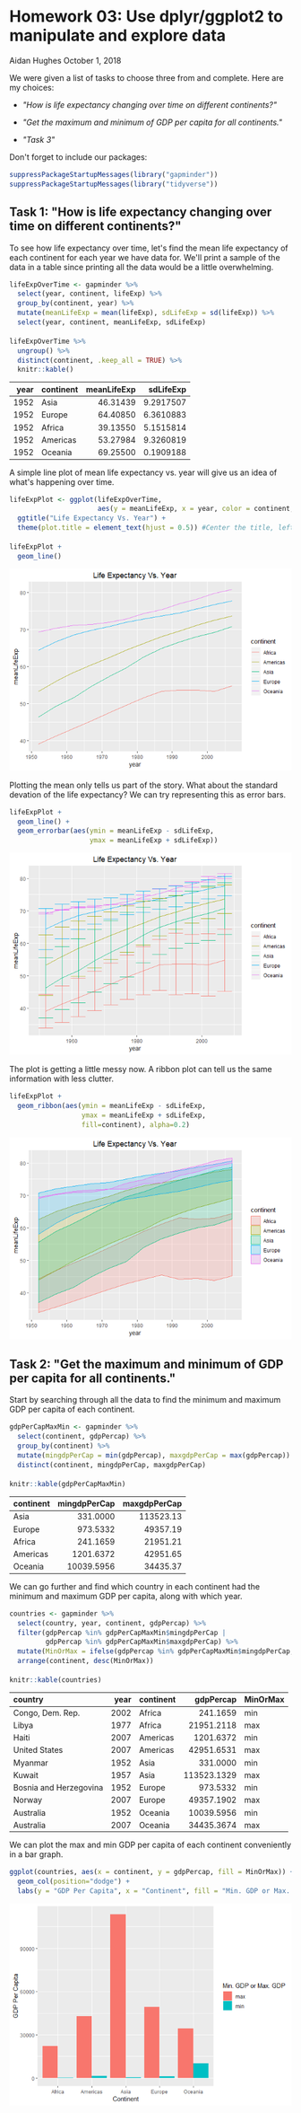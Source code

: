 Homework 03: Use dplyr/ggplot2 to manipulate and explore data
================
Aidan Hughes
October 1, 2018

We were given a list of tasks to choose three from and complete. Here are my choices:

-   *"How is life expectancy changing over time on different continents?"*

-   *"Get the maximum and minimum of GDP per capita for all continents."*

-   *"Task 3"*

Don't forget to include our packages:

``` r
suppressPackageStartupMessages(library("gapminder"))
suppressPackageStartupMessages(library("tidyverse"))
```

Task 1: "How is life expectancy changing over time on different continents?"
----------------------------------------------------------------------------

To see how life expectancy over time, let's find the mean life expectancy of each continent for each year we have data for. We'll print a sample of the data in a table since printing all the data would be a little overwhelming.

``` r
lifeExpOverTime <- gapminder %>%
  select(year, continent, lifeExp) %>%
  group_by(continent, year) %>%
  mutate(meanLifeExp = mean(lifeExp), sdLifeExp = sd(lifeExp)) %>%
  select(year, continent, meanLifeExp, sdLifeExp)

lifeExpOverTime %>%
  ungroup() %>%
  distinct(continent, .keep_all = TRUE) %>%
  knitr::kable()
```

|  year| continent |  meanLifeExp|  sdLifeExp|
|-----:|:----------|------------:|----------:|
|  1952| Asia      |     46.31439|  9.2917507|
|  1952| Europe    |     64.40850|  6.3610883|
|  1952| Africa    |     39.13550|  5.1515814|
|  1952| Americas  |     53.27984|  9.3260819|
|  1952| Oceania   |     69.25500|  0.1909188|

A simple line plot of mean life expectancy vs. year will give us an idea of what's happening over time.

``` r
lifeExpPlot <- ggplot(lifeExpOverTime,
                      aes(y = meanLifeExp, x = year, color = continent, group = continent)) +
  ggtitle("Life Expectancy Vs. Year") +
  theme(plot.title = element_text(hjust = 0.5)) #Center the title, left-aligned by default

lifeExpPlot +
  geom_line()
```

![](hw03-aidanh14_files/figure-markdown_github/line%20plot-1.png)

Plotting the mean only tells us part of the story. What about the standard devation of the life expectancy? We can try representing this as error bars.

``` r
lifeExpPlot +
  geom_line() +
  geom_errorbar(aes(ymin = meanLifeExp - sdLifeExp,
                    ymax = meanLifeExp + sdLifeExp))
```

![](hw03-aidanh14_files/figure-markdown_github/line%20with%20error%20bars-1.png)

The plot is getting a little messy now. A ribbon plot can tell us the same information with less clutter.

``` r
lifeExpPlot +
  geom_ribbon(aes(ymin = meanLifeExp - sdLifeExp,
                  ymax = meanLifeExp + sdLifeExp,
                  fill=continent), alpha=0.2)
```

![](hw03-aidanh14_files/figure-markdown_github/ribbon%20plot-1.png)

Task 2: "Get the maximum and minimum of GDP per capita for all continents."
---------------------------------------------------------------------------

Start by searching through all the data to find the minimum and maximum GDP per capita of each continent.

``` r
gdpPerCapMaxMin <- gapminder %>%
  select(continent, gdpPercap) %>%
  group_by(continent) %>%
  mutate(mingdpPerCap = min(gdpPercap), maxgdpPerCap = max(gdpPercap)) %>%
  distinct(continent, mingdpPerCap, maxgdpPerCap)

knitr::kable(gdpPerCapMaxMin)
```

| continent |  mingdpPerCap|  maxgdpPerCap|
|:----------|-------------:|-------------:|
| Asia      |      331.0000|     113523.13|
| Europe    |      973.5332|      49357.19|
| Africa    |      241.1659|      21951.21|
| Americas  |     1201.6372|      42951.65|
| Oceania   |    10039.5956|      34435.37|

We can go further and find which country in each continent had the minimum and maximum GDP per capita, along with which year.

``` r
countries <- gapminder %>%
  select(country, year, continent, gdpPercap) %>%
  filter(gdpPercap %in% gdpPerCapMaxMin$mingdpPerCap |
         gdpPercap %in% gdpPerCapMaxMin$maxgdpPerCap) %>%
  mutate(MinOrMax = ifelse(gdpPercap %in% gdpPerCapMaxMin$mingdpPerCap, "min", "max")) %>%
  arrange(continent, desc(MinOrMax))

knitr::kable(countries)
```

| country                |  year| continent |    gdpPercap| MinOrMax |
|:-----------------------|-----:|:----------|------------:|:---------|
| Congo, Dem. Rep.       |  2002| Africa    |     241.1659| min      |
| Libya                  |  1977| Africa    |   21951.2118| max      |
| Haiti                  |  2007| Americas  |    1201.6372| min      |
| United States          |  2007| Americas  |   42951.6531| max      |
| Myanmar                |  1952| Asia      |     331.0000| min      |
| Kuwait                 |  1957| Asia      |  113523.1329| max      |
| Bosnia and Herzegovina |  1952| Europe    |     973.5332| min      |
| Norway                 |  2007| Europe    |   49357.1902| max      |
| Australia              |  1952| Oceania   |   10039.5956| min      |
| Australia              |  2007| Oceania   |   34435.3674| max      |

We can plot the max and min GDP per capita of each continent conveniently in a bar graph.

``` r
ggplot(countries, aes(x = continent, y = gdpPercap, fill = MinOrMax)) +
  geom_col(position="dodge") +
  labs(y = "GDP Per Capita", x = "Continent", fill = "Min. GDP or Max. GDP")
```

![](hw03-aidanh14_files/figure-markdown_github/bar%20plot-1.png)
